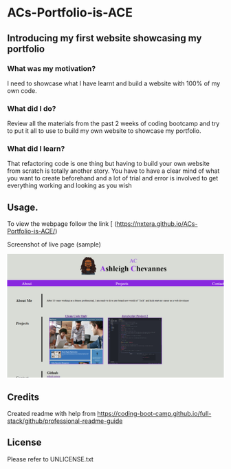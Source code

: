 # ACs-Portfolio-is-ACE

## Introducing my first website showcasing my portfolio

### What was my motivation?
I need to showcase what I have learnt and build a website with 100% of my own code.

### What did I do?

Review all the materials from the past 2 weeks of coding bootcamp and try to put it all to use to build my own website to showcase my portfolio. 
	
### What did I learn?

That refactoring code is one thing but having to build your own website from scratch is totally another story. You have to have a clear mind of what you want to create beforehand and a lot of trial and error is involved to get everything working and looking as you wish 

## Usage.

To view the webpage follow the link 
[
(https://nxtera.github.io/ACs-Portfolio-is-ACE/)

Screenshot of live page (sample)

![ScreenShot](assets/images/Screenshot.PNG)
 
   
## Credits
Created readme with help from https://coding-boot-camp.github.io/full-stack/github/professional-readme-guide

## License
Please refer to UNLICENSE.txt
